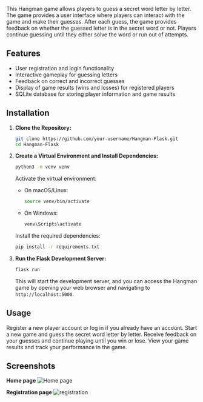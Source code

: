 This Hangman game allows players to guess a secret word letter by letter. 
The game provides a user interface where players can interact with the game and make their guesses. 
After each guess, the game provides feedback on whether the guessed letter is in the secret word or not. 
Players continue guessing until they either solve the word or run out of attempts.

## Features

- User registration and login functionality
- Interactive gameplay for guessing letters
- Feedback on correct and incorrect guesses
- Display of game results (wins and losses) for registered players
- SQLite database for storing player information and game results


## Installation

1. **Clone the Repository:**

    ```bash
    git clone https://github.com/your-username/Hangman-Flask.git
    cd Hangman-Flask
    ```

2. **Create a Virtual Environment and Install Dependencies:**

    ```bash
    python3 -m venv venv
    ```

    Activate the virtual environment:
    - On macOS/Linux:
      ```bash
      source venv/bin/activate
      ```
    - On Windows:
      ```bash
      venv\Scripts\activate
      ```

    Install the required dependencies:
    ```bash
    pip install -r requirements.txt
    ```

3. **Run the Flask Development Server:**

    ```bash
    flask run
    ```

   This will start the development server, and you can access the Hangman game by opening your web browser and navigating to `http://localhost:5000`.

## Usage
Register a new player account or log in if you already have an account.
Start a new game and guess the secret word letter by letter.
Receive feedback on your guesses and continue playing until you win or lose.
View your game results and track your performance in the game.

## Screenshots

**Home page**
![Home page](https://github.com/AndriusSab/Hangman_Flask/assets/124807066/37672ff3-0540-4016-9779-ac407b65c060)

**Registration page**
![registration](https://github.com/AndriusSab/Hangman_Flask/assets/124807066/5fc4f989-e822-4b4c-80e0-3b3a2dc65a53)




